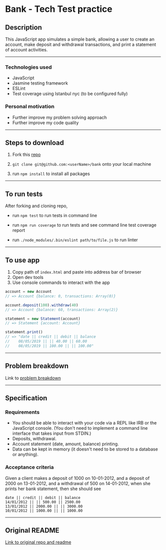 Bank - Tech Test practice
=========================

## Description

This JavaScript app simulates a simple bank, allowing a user to create an account, make deposit and withdrawal transactions, and print a statement of account activities.

------

### Technologies used

- JavaScript
- Jasmine testing framework
- ESLint
- Test coverage using Istanbul nyc (to be configured fully)


### Personal motivation

- Further improve my problem solving approach
- Further improve my code quality

------

## Steps to download

1. Fork this [repo](https://github.com/mattTea/bank)

2. `git clone git@github.com:<userName>/bank` onto your local machine

3. run `npm install` to install all packages

------

## To run tests

After forking and cloning repo,

- run `npm test` to run tests in command line
- run `npm run coverage` to run tests and see command line test coverage report

- run `./node_modules/.bin/eslint path/to/file.js` to run linter

------

## To use app

1. Copy path of `index.html` and paste into address bar of browser
2. Open dev tools
3. Use console commands to interact with the app

```javascript
account = new Account
// => Account {balance: 0, transactions: Array(0)}

account.deposit(100).withdraw(40)
// => Account {balance: 60, transactions: Array(2)}

statement = new Statement(account)
// => Statement {account: Account}

statement.print()
// => "date || credit || debit || balance
//    08/05/2019 || || 40.00 || 60.00
//    08/05/2019 || 100.00 || || 100.00"

```

------

## Problem breakdown

Link to [problem breakdown](https://github.com/mattTea/bank/blob/master/problem_breakdown.md)

------

## Specification

### Requirements

- You should be able to interact with your code via a REPL like IRB or the JavaScript console. (You don't need to implement a command line interface that takes input from STDIN.)
- Deposits, withdrawal.
- Account statement (date, amount, balance) printing.
- Data can be kept in memory (it doesn't need to be stored to a database or anything).


### Acceptance criteria

Given a client makes a deposit of 1000 on 10-01-2012,
and a deposit of 2000 on 13-01-2012,
and a withdrawal of 500 on 14-01-2012,
when she prints her bank statement,
then she should see

```
date || credit || debit || balance
14/01/2012 || || 500.00 || 2500.00
13/01/2012 || 2000.00 || || 3000.00
10/01/2012 || 1000.00 || || 1000.00
```

------

## Original README

[Link to original repo and readme](https://github.com/makersacademy/course/blob/master/individual_challenges/bank_tech_test.md)
